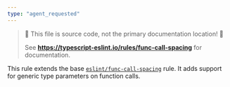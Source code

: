 ```yaml
---
type: "agent_requested"
---
```


> 🛑 This file is source code, not the primary documentation location! 🛑
>
> See **https://typescript-eslint.io/rules/func-call-spacing** for documentation.

This rule extends the base [`eslint/func-call-spacing`](https://eslint.org/docs/rules/func-call-spacing) rule.
It adds support for generic type parameters on function calls.
